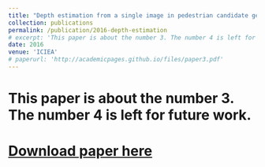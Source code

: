 ```yaml
---
title: "Depth estimation from a single image in pedestrian candidate generation"
collection: publications
permalink: /publication/2016-depth-estimation
# excerpt: 'This paper is about the number 3. The number 4 is left for future work.'
date: 2016
venue: 'ICIEA'
# paperurl: 'http://academicpages.github.io/files/paper3.pdf'
---
```

# This paper is about the number 3. The number 4 is left for future work.

# [Download paper here](http://academicpages.github.io/files/paper3.pdf)
